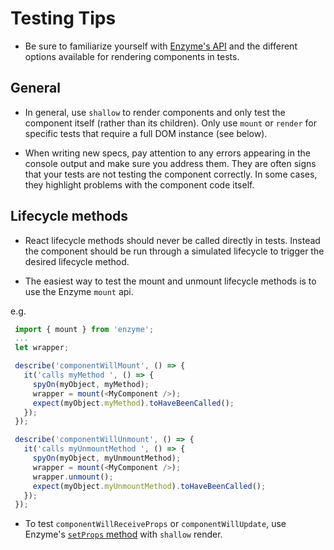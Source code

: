 # Testing Tips

* Be sure to familiarize yourself with [Enzyme's API](http://airbnb.io/enzyme/docs/api/index.html) and the different options available for rendering components in tests.

## General

* In general, use `shallow` to render components and only test the component itself (rather than its children). Only use `mount` or `render` for specific tests that require a full DOM instance (see below).

* When writing new specs, pay attention to any errors appearing in the console output and make sure you address them. They are often signs that your tests are not testing the component correctly. In some cases, they highlight problems with the component code itself.

## Lifecycle methods

* React lifecycle methods should never be called directly in tests. Instead the component should be run through a simulated lifecycle to trigger the desired lifecycle method.

* The easiest way to test the mount and unmount lifecycle methods is to use the Enzyme `mount` api.

 e.g.

 ```javascript
  import { mount } from 'enzyme';
  ...
  let wrapper;

  describe('componentWillMount', () => {
    it('calls myMethod ', () => {
      spyOn(myObject, myMethod);
      wrapper = mount(<MyComponent />);
      expect(myObject.myMethod).toHaveBeenCalled();
    });
  });

  describe('componentWillUnmount', () => {
    it('calls myUnmountMethod ', () => {
      spyOn(myObject, myUnmountMethod);
      wrapper = mount(<MyComponent />);
      wrapper.unmount();
      expect(myObject.myUnmountMethod).toHaveBeenCalled();
    });
  });
```

* To test `componentWillReceiveProps` or `componentWillUpdate`, use Enzyme's [`setProps` method](https://github.com/airbnb/enzyme/blob/master/docs/api/ShallowWrapper/setProps.md) with `shallow` render.
